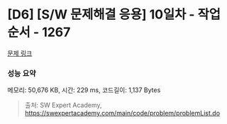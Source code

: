 # [D6] [S/W 문제해결 응용] 10일차 - 작업순서 - 1267 

[문제 링크](https://swexpertacademy.com/main/code/problem/problemDetail.do?contestProbId=AV18TrIqIwUCFAZN) 

### 성능 요약

메모리: 50,676 KB, 시간: 229 ms, 코드길이: 1,137 Bytes



> 출처: SW Expert Academy, https://swexpertacademy.com/main/code/problem/problemList.do